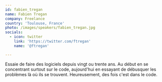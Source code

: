 ```yaml
---
id: fabien_tregan
name: Fabien Tregan
company: Freelance
country: 'Toulouse, France'
photo: /images/speakers/fabien_tregan.jpg
socials:
  - icon: twitter
    link: 'https://twitter.com/ftregan'
    name: '@ftregan'

---
```


Essaie de faire des logiciels depuis vingt ou trente ans. Au début en se concentrant surtout sur le code, aujourd'hui en essayant de débusquer les problèmes là où ils se trouvent. Heureusement, des fois c'est dans le code.
